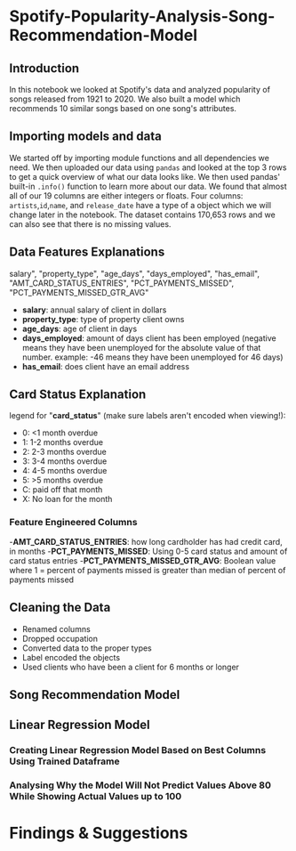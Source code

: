 # Spotify-Popularity-Analysis-Song-Recommendation-Model
## Introduction
In this notebook we looked at Spotify's data and analyzed popularity of songs released from 1921 to 2020. We also built a model which recommends 10 similar songs based on one song's attributes.
## Importing models and data
We started off by importing module functions and all dependencies we need. We then uploaded our data using `pandas` and looked at the top 3 rows to get a quick overview of what our data looks like. We then used pandas' built-in `.info()` function to learn more about our data. We found that almost all of our 19 columns are either integers or floats. Four columns: `artists`,`id`,`name`, and `release_date` have a type of a object which we will change later in the notebook. The dataset contains 170,653 rows and we can also see that there is no missing values.
## Data Features Explanations
salary", "property_type", "age_days", "days_employed", "has_email", "AMT_CARD_STATUS_ENTRIES", "PCT_PAYMENTS_MISSED", "PCT_PAYMENTS_MISSED_GTR_AVG"

- **salary**: annual salary of client in dollars
- **property_type**: type of property client owns
- **age_days**: age of client in days
- **days_employed**: amount of days client has been employed (negative means they have been unemployed for the absolute value of that number. example: -46 means they have been unemployed for 46 days)
- **has_email**: does client have an email address

## Card Status Explanation
legend for "**card_status**" (make sure labels aren't encoded when viewing!):
- 0: <1 month overdue
- 1: 1-2 months overdue
- 2: 2-3 months overdue
- 3: 3-4 months overdue
- 4: 4-5 months overdue
- 5: >5 months overdue
- C: paid off that month
- X: No loan for the month

### Feature Engineered Columns
-**AMT_CARD_STATUS_ENTRIES**: how long cardholder has had credit card, in months
-**PCT_PAYMENTS_MISSED**: Using 0-5 card status and amount of card status entries
-**PCT_PAYMENTS_MISSED_GTR_AVG**: Boolean value where 1 = percent of payments missed is greater than median of percent of payments missed

## Cleaning the Data
- Renamed columns 
- Dropped occupation 
- Converted data to the proper types
- Label encoded the objects
- Used clients who have been a client for 6 months or longer

## Song Recommendation Model 

## Linear Regression Model 

### Creating Linear Regression Model Based on Best Columns Using Trained Dataframe

### Analysing Why the Model Will Not Predict Values Above 80 While Showing Actual Values up to 100

# Findings & Suggestions 

